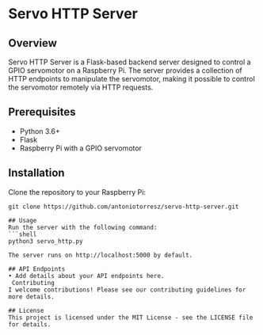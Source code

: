 # Servo HTTP Server

## Overview

Servo HTTP Server is a Flask-based backend server designed to control a GPIO servomotor on a Raspberry Pi. The server provides a collection of HTTP endpoints to manipulate the servomotor, making it possible to control the servomotor remotely via HTTP requests.

## Prerequisites

- Python 3.6+
- Flask
- Raspberry Pi with a GPIO servomotor

## Installation

Clone the repository to your Raspberry Pi:

```shell
git clone https://github.com/antoniotorresz/servo-http-server.git

## Usage
Run the server with the following command:
```shell
python3 servo_http.py

The server runs on http://localhost:5000 by default.

## API Endpoints
• Add details about your API endpoints here.
 Contributing
I welcome contributions! Please see our contributing guidelines for more details.

## License
This project is licensed under the MIT License - see the LICENSE file for details.
